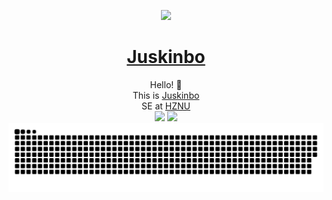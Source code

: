 <p align="center">
<img src="https://juskinbo.cn/usr/photos/avatar.png" width=140></img>
</p>
<h1 align="center"><a href="juskinbo.cn">Juskinbo</a></h1>
<p align="center">
Hello! 👋 
<br>
This is <a href="juskinbo.cn">Juskinbo</a>
<br>
SE at <a href="hznu.edu.cn">HZNU</a>
<br>
<img src="https://github-readme-stats.vercel.app/api/top-langs/?username=anuraghazra&layout=compact"></img>
<img src="https://github-readme-stats.vercel.app/api?username=Juskinbo&show_icons=true&theme=transparent"></img>
<br>
<img src="https://raw.githubusercontent.com/Juskinbo/Juskinbo/main/assets/github-contribution-grid-snake.svg"></img>
</p>
